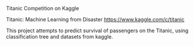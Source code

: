 Titanic Competition on Kaggle

Titanic: Machine Learning from Disaster https://www.kaggle.com/c/titanic

This project attempts to predict survival of passengers on the Titanic, using classification tree and datasets from kaggle.
